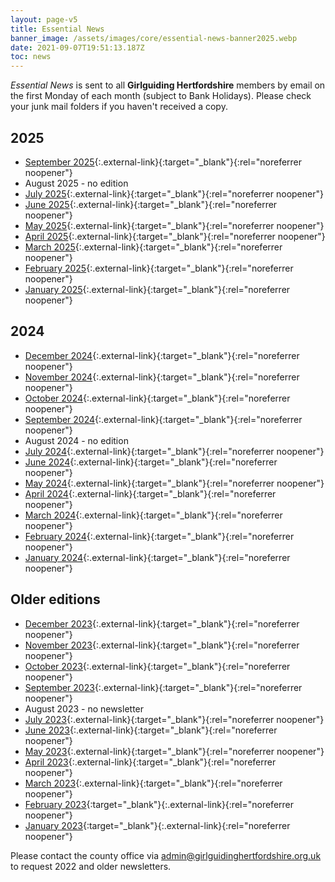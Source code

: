 ```yaml
---
layout: page-v5
title: Essential News
banner_image: /assets/images/core/essential-news-banner2025.webp
date: 2021-09-07T19:51:13.187Z
toc: news
---
```

_Essential News_ is sent to all **Girlguiding Hertfordshire** members by email on the first Monday of each month (subject to Bank Holidays). Please check your junk mail folders if you haven't received a copy.

## 2025

- [September 2025](https://mailchi.mp/f9d5f696ce26/sept-2025-essential-news-11039923){:.external-link}{:target="_blank"}{:rel="noreferrer noopener"}
- August 2025 - no edition
- [July 2025](https://mailchi.mp/32882ed76d17/july-2025-essential-news-11039230){:.external-link}{:target="_blank"}{:rel="noreferrer noopener"}
- [June 2025](https://mailchi.mp/b0dffd0af679/june-2025-essential-news-11038677){:.external-link}{:target="_blank"}{:rel="noreferrer noopener"}
- [May 2025](https://mailchi.mp/c7f4ea30793b/may-2025-essential-news-11038060){:.external-link}{:target="_blank"}{:rel="noreferrer noopener"}
- [April 2025](https://mailchi.mp/a5871e122d17/april-2025-essential-news-11037559){:.external-link}{:target="_blank"}{:rel="noreferrer noopener"}
- [March 2025](https://mailchi.mp/012d642bbfb8/march-2025-essential-news-11036572){:.external-link}{:target="_blank"}{:rel="noreferrer noopener"}
- [February 2025](https://mailchi.mp/13a96f43dd52/february-2025-essential-news-11036059){:.external-link}{:target="_blank"}{:rel="noreferrer noopener"}
- [January 2025](https://mailchi.mp/72281934771d/january-2025-essential-news-11035151){:.external-link}{:target="_blank"}{:rel="noreferrer noopener"}

## 2024

- [December 2024](https://mailchi.mp/aad29422d8db/december-2024-essential-news-11034277){:.external-link}{:target="_blank"}{:rel="noreferrer noopener"}
- [November 2024](https://mailchi.mp/c1a5af63c779/november-2024-essential-news-10943984){:.external-link}{:target="_blank"}{:rel="noreferrer noopener"}
- [October 2024](https://mailchi.mp/3ee5048299c4/october-2024-essential-news-10941168){:.external-link}{:target="_blank"}{:rel="noreferrer noopener"}
- [September 2024](https://mailchi.mp/5c0fe1aa76cc/september-2024-essential-news-10936216){:.external-link}{:target="_blank"}{:rel="noreferrer noopener"}
- August 2024 - no edition
- [July 2024](https://mailchi.mp/4c600db93840/july-2024-essential-news-10934032){:.external-link}{:target="_blank"}{:rel="noreferrer noopener"}
- [June 2024](https://mailchi.mp/22075af1b22c/june-2024-essential-news-10931680){:.external-link}{:target="_blank"}{:rel="noreferrer noopener"}
- [May 2024](https://mailchi.mp/718d9b1895da/may-2024-essential-news-10928423){:.external-link}{:target="_blank"}{:rel="noreferrer noopener"}
- [April 2024](https://mailchi.mp/3a17373609ea/apr-2024-essential-news-10925879){:.external-link}{:target="_blank"}{:rel="noreferrer noopener"}
- [March 2024](https://mailchi.mp/9c01c356775a/mar-2024-essential-news-10923259){:.external-link}{:target="_blank"}{:rel="noreferrer noopener"}
- [February 2024](https://mailchi.mp/e1a6a4995d45/feb-2024-essential-news-10919943){:.external-link}{:target="_blank"}{:rel="noreferrer noopener"}
- [January 2024](https://mailchi.mp/2d96f68b32f8/jan-2024-essential-news-10917367){:.external-link}{:target="_blank"}{:rel="noreferrer noopener"}

## Older editions

- [December 2023](https://mailchi.mp/24932cce0556/dec-2023-essential-news-10397295){:.external-link}{:target="_blank"}{:rel="noreferrer noopener"}
- [November 2023](https://mailchi.mp/665338ad8f59/nov-2023-essential-news-10393095){:.external-link}{:target="_blank"}{:rel="noreferrer noopener"}
- [October 2023](https://mailchi.mp/1fce6bf37e68/oct-2023-essential-news-10389944){:.external-link}{:target="_blank"}{:rel="noreferrer noopener"}
- [September 2023](https://mailchi.mp/cbdf30ab51f0/sept-2023-essential-news-10382151){:.external-link}{:target="_blank"}{:rel="noreferrer noopener"}
- August 2023 - no newsletter
- [July 2023](https://mailchi.mp/688c762302e6/july-2023-essential-news-10378247){:.external-link}{:target="_blank"}{:rel="noreferrer noopener"}
- [June 2023](https://mailchi.mp/701ceb80fec0/june-2023-essential-news-10373523){:.external-link}{:target="_blank"}{:rel="noreferrer noopener"}
- [May 2023](https://mailchi.mp/d63bc656427b/may-2023-essential-news-10369035){:.external-link}{:target="_blank"}{:rel="noreferrer noopener"}
- [April 2023](https://mailchi.mp/e8a8673ca1db/april-2023-essential-news-10364515){:.external-link}{:target="_blank"}{:rel="noreferrer noopener"}
- [March 2023](https://mailchi.mp/09b28eab33fc/march-2023-essential-news-10359783){:.external-link}{:target="_blank"}{:rel="noreferrer noopener"}
- [February 2023](https://mailchi.mp/1400c000f351/february-2023-essential-news-10332635){:target="_blank"}{:.external-link}{:rel="noreferrer noopener"}
- [January 2023](https://mailchi.mp/dda0669819dd/january-2023-essential-news-10122423){:target="_blank"}{:.external-link}{:rel="noreferrer noopener"}

Please contact the county office via <admin@girlguidinghertfordshire.org.uk> to request 2022 and older newsletters.
